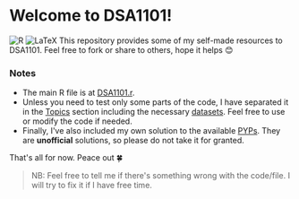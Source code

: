 # Welcome to DSA1101!
<img alt="R" src="https://img.shields.io/badge/r-%23276DC3.svg?&style=for-the-badge&logo=r&logoColor=white"/>
<img alt="LaTeX" src="https://img.shields.io/badge/latex%20-%23008080.svg?&style=for-the-badge&logo=latex&logoColor=white"/>
This repository provides some of my self-made resources to DSA1101. Feel free to fork or share to others, hope it helps 😊

### Notes
+ The main R file is at [DSA1101.r](https://github.com/RussellDash332/DSA1101/blob/main/DSA1101.r).
+ Unless you need to test only some parts of the code, I have separated it in the [Topics](https://github.com/RussellDash332/DSA1101/tree/main/Topics) section including the necessary [datasets](https://github.com/RussellDash332/DSA1101/tree/main/Topics/Datasets). Feel free to use or modify the code if needed.
+ Finally, I've also included my own solution to the available [PYPs](https://github.com/RussellDash332/DSA1101/tree/main/PYPs). They are **unofficial** solutions, so please do not take it for granted.

That's all for now. Peace out 🍀
> NB: Feel free to tell me if there's something wrong with the code/file. I will try to fix it if I have free time.